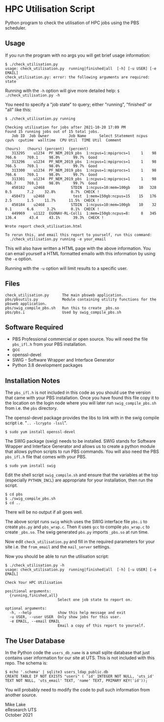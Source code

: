 # HPC Utilisation Script

Python program to check the utilisation of HPC jobs using the PBS scheduler.

## Usage

If you run the program with no args you will get brief usage information:

    $ ./check_utilisation.py 
    usage: check_utilisation.py  running|finished|all  [-h] [-u USER] [-e EMAIL]
    check_utilisation.py: error: the following arguments are required: state

Running with the `-h` option will give more detailed help: `$ ./check_utilisation.py -h` 

You need to specify a "job state" to query; either "running", "finished" or "all" 
like this:

    $ ./check_utilisation.py running
    
    Checking utilisation for jobs after 2021-10-20 17:09 PM
    Found 15 running jobs out of 15 total jobs.
       Job ID  Job Owner         Job Name      Select Statement ncpus  cpu%  cputime  walltime  CPU Util  TIME Util  Comment
                                                                             (hours)   (hours) (percent)  (percent)         
       313295    u1234  PF_NEM_2019_pbs  1:ncpus=1:mpiprocs=1     1    98    766.6     769.1     98.0%      99.7%  Good
       313296    u1234  PF_NEM_2019_pbs  1:ncpus=1:mpiprocs=1     1    98    766.5     769.1     98.0%      99.7%  Good
       313300    u1234  PF_NEM_2019_pbs  1:ncpus=1:mpiprocs=1     1    98    766.6     769.1     98.0%      99.7%  Good
       313301    u1234  PF_NEM_2019_pbs  1:ncpus=1:mpiprocs=1     1    98    766.7     769.1     98.0%      99.7%  Good
       450182    u2468            STDIN  1:ncpus=10:mem=100gb    10   328      0.5       7.2     32.8%       0.7%  CHECK !
       450473    u2468             test  1:mem=150gb:ncpus=15    15   176      2.5       1.5     11.7%      11.5%  CHECK !
       450184    u2468            STDIN  1:ncpus=10:mem=100gb    10    32      0.1       6.6      3.2%       0.1%  CHECK !
       449969    u1122  EGONAV-RL-Colli  1:mem=150gb:ncpus=8:     8   345    136.4      43.4     43.1%      39.3%  CHECK !
    
    Wrote report check_utilisation.html 
    
    To rerun this, and email this report to yourself, run this command:
      ./check_utilisation.py running -e your_email

This will also have written a HTML page with the above information. You can email yourself 
a HTML formatted emailo with this information by using the `-e` option.

Running with the `-u` option will limit results to a specific user. 

## Files

    check_utilisation.py      The main pbsweb application.
    pbs/pbsutils.py           Module containing utility functions for the pbsweb application.
    pbs/swig_compile_pbs.sh   Run this to create _pbs.so
    pbs/pbs.i                 Used by swig_compile_pbs.sh

## Software Required

* PBS Professional commercial or open source. 
  You will need the file `pbs_ifl.h` from your PBS installation.
* gcc
* openssl-devel
* SWIG - Software Wrapper and Interface Generator
* Python 3.8 development packages

## Installation Notes

The `pbs_ifl.h` is not included in this code as you should use the version that
came with your PBS installation. 
Once you have found this file copy it to the location on the login
node where you will later run `swig_compile_pbs.sh` from i.e. the `pbs` directory.

The openssl-devel package provides the libs to link with in the swig compile script 
i.e. "`.. -lcrypto -lssl`".

    $ sudo yum install openssl-devel

The SWIG package (swig) needs to be installed. 
SWIG stands for Software Wrapper and Interface Generator and allows us to 
create a python module that allows python scripts to run PBS commands.
You will also need the PBS `pbs_ifl.h` file that comes with your PBS. 

    $ sudo yum install swig

Edit the shell script `swig_compile.sh` and ensure that the variables at the
top (especially `PYTHON_INCL`) are appropriate for your installation, then run the script. 

    $ cd pbs
    $ ./swig_compile_pbs.sh
    $ cd ..

There will be no output if all goes well.

The above script runs `swig` which uses the SWIG interface file `pbs.i` to
create `pbs.py` and `pbs_wrap.c`. Then it uses `gcc` to compile `pbs_wrap.c` 
to create `_pbs.so`. The swig generated `pbs.py` imports `_pbs.so` at run time.

Now edit `check_utilisation.py` and fill in the required parameters for your site 
i.e. the `from_email` and the `mail_server` settings.

Now you should be able to run the utilisation script:

    $ ./check_utilisation.py -h
    usage: check_utilisation.py  running|finished|all  [-h] [-u USER] [-e EMAIL]
    
    Check Your HPC Utilisation
    
    positional arguments:
      {running,finished,all}
                            Select one job state to report on.
    
    optional arguments:
      -h, --help            show this help message and exit
      -u USER, --user USER  Only show jobs for this user.
      -e EMAIL, --email EMAIL
                            Email a copy of this report to yourself.

## The User Database

In the Python code the `users_db_name` is a small sqlite database that just contains user information 
for our site at UTS. This is not included with this repo. The schema is:

    $ echo '.schema' | sqlite3 users_ldap_public.db
    CREATE TABLE IF NOT EXISTS "users" ( 'id' INTEGER NOT NULL, 'uts_id' TEXT NOT NULL, 'uts_email' TEXT, 'name' TEXT, PRIMARY KEY('id'));

You will probably need to modify the code to pull such information from another source.

Mike Lake        
eResearch UTS     
October 2021
